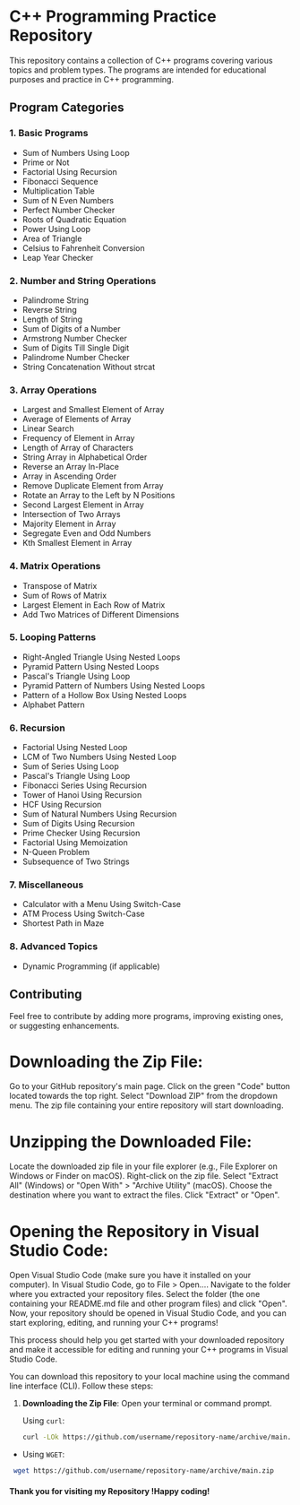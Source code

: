 # C++ Programming Practice Repository

This repository contains a collection of C++ programs covering various topics and problem types. The programs are intended for educational purposes and practice in C++ programming.

## Program Categories

### 1. Basic Programs
- Sum of Numbers Using Loop
- Prime or Not
- Factorial Using Recursion
- Fibonacci Sequence
- Multiplication Table
- Sum of N Even Numbers
- Perfect Number Checker
- Roots of Quadratic Equation
- Power Using Loop
- Area of Triangle
- Celsius to Fahrenheit Conversion
- Leap Year Checker

### 2. Number and String Operations
- Palindrome String
- Reverse String
- Length of String
- Sum of Digits of a Number
- Armstrong Number Checker
- Sum of Digits Till Single Digit
- Palindrome Number Checker
- String Concatenation Without strcat

### 3. Array Operations
- Largest and Smallest Element of Array
- Average of Elements of Array
- Linear Search
- Frequency of Element in Array
- Length of Array of Characters
- String Array in Alphabetical Order
- Reverse an Array In-Place
- Array in Ascending Order
- Remove Duplicate Element from Array
- Rotate an Array to the Left by N Positions
- Second Largest Element in Array
- Intersection of Two Arrays
- Majority Element in Array
- Segregate Even and Odd Numbers
- Kth Smallest Element in Array

### 4. Matrix Operations
- Transpose of Matrix
- Sum of Rows of Matrix
- Largest Element in Each Row of Matrix
- Add Two Matrices of Different Dimensions

### 5. Looping Patterns
- Right-Angled Triangle Using Nested Loops
- Pyramid Pattern Using Nested Loops
- Pascal's Triangle Using Loop
- Pyramid Pattern of Numbers Using Nested Loops
- Pattern of a Hollow Box Using Nested Loops
- Alphabet Pattern

### 6. Recursion
- Factorial Using Nested Loop
- LCM of Two Numbers Using Nested Loop
- Sum of Series Using Loop
- Pascal's Triangle Using Loop
- Fibonacci Series Using Recursion
- Tower of Hanoi Using Recursion
- HCF Using Recursion
- Sum of Natural Numbers Using Recursion
- Sum of Digits Using Recursion
- Prime Checker Using Recursion
- Factorial Using Memoization
- N-Queen Problem
- Subsequence of Two Strings

### 7. Miscellaneous
- Calculator with a Menu Using Switch-Case
- ATM Process Using Switch-Case
- Shortest Path in Maze

### 8. Advanced Topics
- Dynamic Programming (if applicable)

## Contributing
Feel free to contribute by adding more programs, improving existing ones, or suggesting enhancements.


# Downloading the Zip File:
Go to your GitHub repository's main page.
Click on the green "Code" button located towards the top right.
Select "Download ZIP" from the dropdown menu.
The zip file containing your entire repository will start downloading.

# Unzipping the Downloaded File:
Locate the downloaded zip file in your file explorer (e.g., File Explorer on Windows or Finder on macOS).
Right-click on the zip file.
Select "Extract All" (Windows) or "Open With" > "Archive Utility" (macOS).
Choose the destination where you want to extract the files.
Click "Extract" or "Open".

# Opening the Repository in Visual Studio Code:
Open Visual Studio Code (make sure you have it installed on your computer).
In Visual Studio Code, go to File > Open....
Navigate to the folder where you extracted your repository files.
Select the folder (the one containing your README.md file and other program files) and click "Open".
Now, your repository should be opened in Visual Studio Code, and you can start exploring, editing, and running your C++ programs!


This process should help you get started with your downloaded repository and make it accessible for editing and running your C++ programs in Visual Studio Code.


You can download this repository to your local machine using the command line interface (CLI). Follow these steps:

1. **Downloading the Zip File**:
   Open your terminal or command prompt.

   Using `curl`:
   ```bash
   curl -LOk https://github.com/username/repository-name/archive/main.zip
   ```
 - Using `WGET`:
  ```bash
   wget https://github.com/username/repository-name/archive/main.zip
   ```
  <h4>Thank you for visiting my Repository !Happy coding!</h4>

